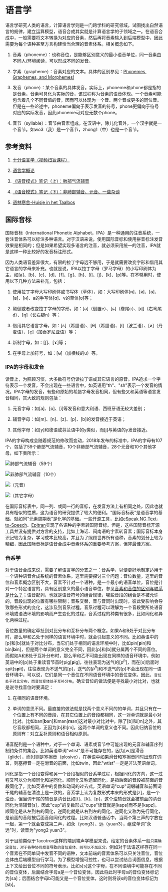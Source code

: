 # 语言学

语言学研究人类的语言，计算语言学则是一门跨学科的研究领域，试图找出自然语言的规律，建立运算模型，语音合成其实就是计算语言学的子领域之一。在语音合成中，一般需要将文本转换为对应的音素，然后再将音素输入到后端模型中，因此需要为每个语种甚至方言构建恰当合理的音素体系。相关概念如下。

1. 音素（phoneme）：也称音位，是能够区别意义的最小语音单位，同一音素由不同人/环境阅读，可以形成不同的发音。

2. 字素（grapheme）：音素对应的文本。具体的区别参见：[Phonemes, Graphemes, and Morphemes!](https://www.youtube.com/watch?v=25r1fyoorko)

3. 发音（phone）：某个音素的具体发音。实际上，phoneme和phone都是指的是音素，音素可具化为实际的音，该过程称为音素的语音体现。一个音素可能包含着几个不同音值的音，因而可以体现为一个音、两个音或更多的同位音。但是在一些论述中，phoneme偏向于表示发音的符号，phone更偏向于符号对应的实际发音，因此phoneme可对应无数个phone。

4. 音节（syllable）：音节由音素组成。在汉语中，除儿化音外，一个汉字就是一个音节。如wo3（我）是一个音节，zhong1（中）也是一个音节。

## 参考资料

1. [十分语言学（视频扫盲课程）](https://space.bilibili.com/363660379)

2. [语言学概论](http://media.openonline.com.cn/media_file/rm/huashi0703/yuyanxgl/mulu.htm)

3. [《语音模式》笔记（上）：肺部气流辅音](https://zhuanlan.zhihu.com/p/470501423)

4. [《语音模式》笔记（下）：非肺部辅音、元音、一些杂谈](https://zhuanlan.zhihu.com/p/471036291)

5. [语林寒舍-Huisje in het Taalbos](https://www.zhihu.com/column/yulinhanshe)

## 国际音标

国际音标（International Phonetic Alphabet，IPA）是一种通用的注音系统，一套注音体系可以标注多种语言。对于汉语来说，使用国际音标和使用拼音标注发音效果是相同的；但是如果希望实现多语言的注音，就必须采用统一的注音，IPA就是这样一种比较好的发音标注形式。

因为人类语音差异很大，有限的拉丁字母远不够用，于是就需要改变字形和借用其它语言的字母来补充。也就是说，IPA以拉丁字母（罗马字母）的小写印刷体为主，如[a]、[b]、[c]、[d]、[f]、[g]、[h]、[i]、[j]、[k]、[p]等。在不够用时，使用以下几种方法来补充，包括：

1. 使用拉丁字母大写印刷体或书写体（草体），如：大写印刷体[ɴ]、[ʀ]、[ɢ]、[ʙ]、[ʜ]、a的手写体[ɑ]、v的草体[ʋ]等；

2. 颠倒或者改变拉丁字母的字形，如：[ə]（倒置e）、[ɕ]（卷尾c）、[ɖ]（右弯尾d）、[ŋ]（长右腿n）等；

3. 借用其它语言字母，如：[ε]（希腊语）、[θ]（希腊语)、[ł]（波兰语）、[ø]（丹麦语）、[ç]（加泰罗尼亚语）等；

4. 新制字母，如：[ʃ]、[ɤ]等；

5. 在字母上加符号，如：[ʉ]（加横线的u）等。

### IPA的字母和发音

读音上，为照顾习惯，大多数符号仍读拉丁语或其它语言的原音。IPA追求一个字符表示一个发音，不会出现在一些语言中，如英语用"th"、"sh"表示一个发音的情况。IPA字母的发音，有些和原始的希腊字母发音相同，但有些又和英语等语言发音相同，其大致的规则包括：

1. 元音字母：如[a]、[o]、[i]等发音和意大利语、西班牙语无较大差别；

2. 辅音字母：如[m]、[n]、[z]、[p]、[b]的发音接近于英语；

3. 其他字母：如[y]和德语或芬兰语中的y类似，而[j]与英语的y发音接近。

IPA的字母构成会随着规范的修改而变动，2018年发布的标准中，IPA的字母有107个，包括了59个肺部气流辅音，10个非肺部气流辅音，28个元音和10个其他字母，如下表所示：

![肺部气流辅音（59个）](ipa_consant.png)

![非肺部气流辅音（10个）](ipa_consant_not.png)

![（元音）](ipa_vowel.png)

![（其它字母）](ipa_other_alphabet.png)

在国际音标表中，同一列、或同一行的音标，在发音方法上有相同之处，因此也就具有相似的性质，这为语音的研究提供了较大的便利。"国际音标表"是语音学的基础，就如同"元素周期表"是化学的基础。一些开源工具，比如[eSpeak NG Text-to-Speech](https://github.com/espeak-ng/espeak-ng)、[Epitran](https://github.com/dmort27/epitran)实现了各语种的字素转国际音标。但是，这些国际音标开源工具并没有提供对方言的支持，比如上海话、闽南语的字素转音素；国际音标本身识记较为复杂，学习成本比较高，并且为了照顾世界所有语种，音素的划分上较为精细，因此国际音标是语音合成中音素体系的重要参考方案，但非最佳方案。

### 音系学

对于语音合成来说，需要了解语言学的分支之一：音系学，以便更好地制定适用于一个语种语音合成系统的音素体系。这里需要探讨三个问题：音位数量，这里的音位和音素概念区别不大，音素不针对一个语种，是一个最小的语音单位，音位是针对一个特定语言的，具有区别意义的最小语音单位，参见[音素和音位的区别与联系是什么？](https://www.zhihu.com/question/27250496)；语音配列，也就是语音符号的组合规律，哪些音段的组合是不被允许的，音段出现的位置有哪些限制；音系交替，音与音同时出现时，彼此受影响会导致哪些形式的变化，这涉及到音系过程。音系过程可以理解为一个音段受所处语音环境或语法环境的影响而产生变化的过程，音系过程的种类有很多，比如同化和异化两种过程。

音位数量的确定牵扯到对比分布和互补分布两个概念。如果A和B处于对比分布时，那么甲和乙处于同样的语言环境中时，就会引起意义的不同。比如英语中的[p]和[b]就处于对比分布，当它们处于相同的语言环境中时，比如pin[**p**in]和bin[**b**in]，但是两个单词的意义完全不同，因此[p]和[b]就分属两个不同的音位。而假如A和B处于互补分布时，那么甲和乙不可能出现在同样的语音环境中，例如英语中的[p]处于重读音节首时pig[**p**ig]，往往表现为送气的[$p^h$]，而在[s]后面时spit[s**p**it]，往往表现为不送气的[p]，送气的[$p^h$]和不送气的[p]不会出现在同一语音环境中，可以说，它们是同一个音位在不同语音环境中的音位变体。因此，`音位处于对比分布，而音位变体处于互补分布`。确立音位的做法便是寻找最小对比对，也就是说寻找音位时要满足：

1. 在相同的语音环境。

2. 单词的意思不同。最直接的做法就是找两个意义不同的的单词，并且只有在一个位置上有不同的音段，在其它位置上的音段都相同，这一对单词就是最小对比对。比如ban[**b**an]和man[**m**an]这对最小对比对中，除了[b]和[m]之外，其它音段都相同，正因为[b]和[m]，这两个单词的意义也不同。因此归纳音位的原则有：对立互补原则和语音相似原则。

语音配列是一个语种中，对于一个单词、语素或音节中可能出现的元音和辅音序列制约条件的集合。比如英语单词"wtist"是不可能存在的，因为[w]是滑音（glide），而[t]则是塞擦音（plosive），在英语中如果滑音和塞擦音同时出现在词首，则塞擦音一定在滑音的前面，比如twin，因此"wtist"一定是非法英语单词。

同化是指一个音段变得和另一个音段相似的音系学过程，根据同化的方向，这一过程又可以分为顺同化和逆同化。顺同化又称遗留同化，是指后面的音段被前面的音段同化了，比如英语中的复数和动词的过去式。英语单词"cup"词缀辅音和前面词干尾的辅音在清浊上是一致的，音系学上认为复数形式本来的形式是[z]，是一个浊音，但当词干尾的辅音是清音比如[t]、[k]、[p]，这个浊辅音就会被前面的清音同化为清辅音[s]，因此"cup"的复数形式"cups"读音就是[kaps]而不是[kapz]。顺同化是从左到右的同化，逆同化就是从右到左的同化。逆同化又称为先行同化，是前面的音段被后面音段同化的过程。比如汉语普通话中，当两个第三声的字放在一起，第一个就会变成第二声，如永（yong3）、远（yuan3），组成单词"永远"时，读音为"yong2 yuan3"。

对于目前类似于Tacotron这样的端到端声学模型来说，给定的音素体系一般`只需确定音位，对于各种协同发音导致的音位变体，则可以不加区分。`例如对于法语这样存在同一个音素在不同单词中发音不同的语种，文本前端的音素体系可以只关注音位，音位变体由后端模型自行学习。为了模型增强可控性，也可以尝试结合词面信息，根据上下文给出音位不同的符号表示。比如s[s]这个字母，在不同语境中可能存在不同的音位变体，后面结合字母a是一个音位变体，因此将此时字母s的音位变体标记为[sa]；后面结合字母b可能又是一个音位变体，这时则将该s的音位变体标记为[sb]。